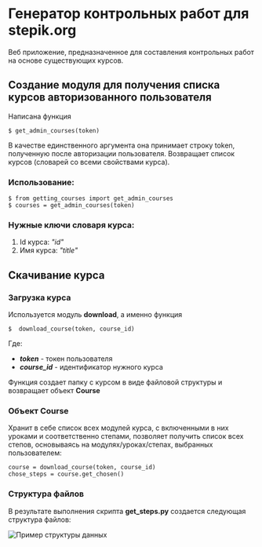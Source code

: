 # Генератор контрольных работ для stepik.org
Веб приложение, предназначенное для составления контрольных работ на основе существующих курсов.

## Создание модуля для получения списка курсов авторизованного пользователя

Написана функция

    $ get_admin_courses(token)

В качестве единственного аргумента она принимает строку token, полученную после авторизации пользователя. Возвращает список курсов (словарей со всеми свойствами курса).

### Использование:

    $ from getting_courses import get_admin_courses
    $ courses = get_admin_courses(token)

### Нужные ключи словаря курса:
1. Id курса: *"id"*
2. Имя курса: *"title"*
## Скачивание курса
### Загрузка курса
Используется модуль **download**, а именно функция

    $  download_course(token, course_id)

Где:
 - ***token*** - токен пользователя
 - ***course_id*** - идентификатор нужного курса

Функция создает папку с курсом в виде файловой структуры и возвращает объект **Course**
### Объект Course
Хранит в себе список всех модулей курса, с включенными в них уроками и соответственно степами, позволяет получить список всех степов, основываясь на модулях/уроках/степах, выбранных пользователем:

    course = download_course(token, course_id)
    chose_steps = course.get_chosen()
### Структура файлов
В результате выполнения скрипта **get_steps.py** создается следующая структура файлов:

![Пример структуры данных](https://github.com/moevm/mse_generator_of_test_works_for_Stepik/raw/dev/API%20research/examples/file_structure_example.png?raw=true)
